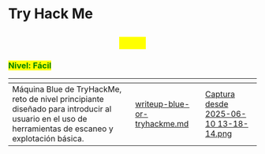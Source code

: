 # Try Hack Me

<h2 align="center"><mark style="color:yellow;">CTFs</mark></h2>

### <mark style="color:green;">Nivel: Fácil</mark>&#x20;

<table data-view="cards"><thead><tr><th></th><th data-type="content-ref"></th><th data-hidden data-card-cover data-type="files"></th></tr></thead><tbody><tr><td>Máquina Blue de TryHackMe, reto de nivel principiante diseñado para introducir al usuario en el uso de herramientas de escaneo y explotación básica.</td><td><a href="writeup-blue-or-tryhackme.md">writeup-blue-or-tryhackme.md</a></td><td><a href="../../.gitbook/assets/Captura desde 2025-06-10 13-18-14.png">Captura desde 2025-06-10 13-18-14.png</a></td></tr></tbody></table>
